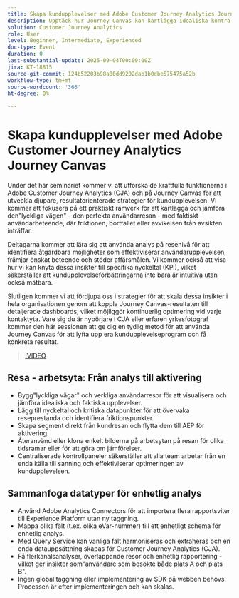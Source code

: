 ```yaml
---
title: Skapa kundupplevelser med Adobe Customer Journey Analytics Journey Canvas
description: Upptäck hur Journey Canvas kan kartlägga idealiska kontra faktiska användarsökvägar, upptäcka friktionen och få mätbara kundupplevelseförbättringar med Adobe Customer Journey Analytics
solution: Customer Journey Analytics
role: User
level: Beginner, Intermediate, Experienced
doc-type: Event
duration: 0
last-substantial-update: 2025-09-04T00:00:00Z
jira: KT-18815
source-git-commit: 124b52203b98a80dd9202dab1b0dbe575475a52b
workflow-type: tm+mt
source-wordcount: '366'
ht-degree: 0%

---
```



# Skapa kundupplevelser med Adobe Customer Journey Analytics Journey Canvas

Under det här seminariet kommer vi att utforska de kraftfulla funktionerna i Adobe Customer Journey Analytics (CJA) och på Journey Canvas för att utveckla djupare, resultatorienterade strategier för kundupplevelsen. Vi kommer att fokusera på ett praktiskt ramverk för att kartlägga och jämföra den&quot;lyckliga vägen&quot; - den perfekta användarresan - med faktiskt användarbeteende, där friktionen, bortfallet eller avvikelsen från avsikten inträffar.

Deltagarna kommer att lära sig att använda analys på resenivå för att identifiera åtgärdbara möjligheter som effektiviserar användarupplevelsen, främjar önskat beteende och stöder affärsmålen. Vi kommer också att visa hur vi kan knyta dessa insikter till specifika nyckeltal (KPI), vilket säkerställer att kundupplevelseförbättringarna inte bara är intuitiva utan också mätbara.

Slutligen kommer vi att fördjupa oss i strategier för att skala dessa insikter i hela organisationen genom att koppla Journey Canvas-resultaten till detaljerade dashboards, vilket möjliggör kontinuerlig optimering vid varje kontaktyta. Vare sig du är nybörjare i CJA eller erfaren yrkesfotograf kommer den här sessionen att ge dig en tydlig metod för att använda Journey Canvas för att lyfta upp era kundupplevelseprogram och få konkreta resultat.

>[!VIDEO](https://video.tv.adobe.com/v/3471112/?learn=on&enablevpops)

## Resa - arbetsyta: Från analys till aktivering

* Bygg&quot;lyckliga vägar&quot; och verkliga användarresor för att visualisera och jämföra idealiska och faktiska upplevelser.
* Lägg till nyckeltal och kritiska datapunkter för att övervaka reseprestanda och identifiera friktionspunkter.
* Skapa segment direkt från kundresan och flytta dem till AEP för aktivering.
* Återanvänd eller klona enkelt bilderna på arbetsytan på resan för olika tidsramar eller för att göra om jämförelser.
* Centraliserade kontrollpaneler säkerställer att alla team arbetar från en enda källa till sanning och effektiviserar optimeringen av kundupplevelsen.

## Sammanfoga datatyper för enhetlig analys

* Använd Adobe Analytics Connectors för att importera flera rapportsviter till Experience Platform utan ny taggning.
* Mappa olika fält (t.ex. olika eVar-nummer) till ett enhetligt schema för enhetlig analys.
* Med Query Service kan vanliga fält harmoniseras och extraheras och en enda datauppsättning skapas för Customer Journey Analytics (CJA).
* Få flerkanalsanalyser, överlappande resor och enhetlig rapportering - vilket ger insikter som&quot;användare som besökte både plats A och plats B&quot;.
* Ingen global taggning eller implementering av SDK på webben behövs. Processen är efter implementeringen och kan skalas.